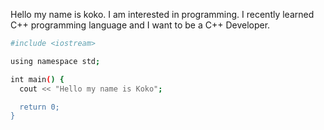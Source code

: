 Hello my name is koko. I am interested in programming. I recently learned C++ programming language and I want to be a C++ Developer.

```bash
#include <iostream>

using namespace std;

int main() {
  cout << "Hello my name is Koko";

  return 0;
}
```

<!---
baguskokow/baguskokow is a ✨ special ✨ repository because its `README.md` (this file) appears on your GitHub profile.
You can click the Preview link to take a look at your changes.
--->

